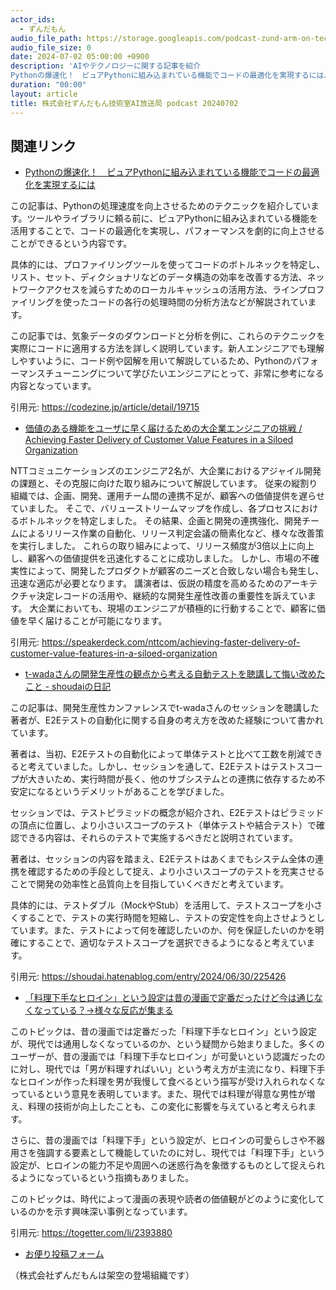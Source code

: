 ```yaml
---
actor_ids:
  - ずんだもん
audio_file_path: https://storage.googleapis.com/podcast-zund-arm-on-tech/audio/株式会社ずんだもん技術室AI放送局_podcast_20240702.mp3
audio_file_size: 0
date: 2024-07-02 05:00:00 +0900
description: 'AIやテクノロジーに関する記事を紹介  
Pythonの爆速化！　ピュアPythonに組み込まれている機能でコードの最適化を実現するには、価値のある機能をユーザに早く届けるための大企業エンジニアの挑戦 / Achieving Faster Delivery of Customer Value Features in a Siloed Organization、t-wadaさんの開発生産性の観点から考える自動テストを聴講して悔い改めたこと - shoudaiの日記、「料理下手なヒロイン」という設定は昔の漫画で定番だったけど今は通じなくなっている？→様々な反応が集まる'
duration: "00:00"
layout: article
title: 株式会社ずんだもん技術室AI放送局 podcast 20240702
---
```


## 関連リンク


- [Pythonの爆速化！　ピュアPythonに組み込まれている機能でコードの最適化を実現するには](https://codezine.jp/article/detail/19715)  


この記事は、Pythonの処理速度を向上させるためのテクニックを紹介しています。ツールやライブラリに頼る前に、ピュアPythonに組み込まれている機能を活用することで、コードの最適化を実現し、パフォーマンスを劇的に向上させることができるという内容です。

具体的には、プロファイリングツールを使ってコードのボトルネックを特定し、リスト、セット、ディクショナリなどのデータ構造の効率を改善する方法、ネットワークアクセスを減らすためのローカルキャッシュの活用方法、ラインプロファイリングを使ったコードの各行の処理時間の分析方法などが解説されています。

この記事では、気象データのダウンロードと分析を例に、これらのテクニックを実際にコードに適用する方法を詳しく説明しています。新人エンジニアでも理解しやすいように、コード例や図解を用いて解説しているため、Pythonのパフォーマンスチューニングについて学びたいエンジニアにとって、非常に参考になる内容となっています。


引用元: https://codezine.jp/article/detail/19715


- [価値のある機能をユーザに早く届けるための大企業エンジニアの挑戦 / Achieving Faster Delivery of Customer Value Features in a Siloed Organization](https://speakerdeck.com/nttcom/achieving-faster-delivery-of-customer-value-features-in-a-siloed-organization)  


NTTコミュニケーションズのエンジニア2名が、大企業におけるアジャイル開発の課題と、その克服に向けた取り組みについて解説しています。
従来の縦割り組織では、企画、開発、運用チーム間の連携不足が、顧客への価値提供を遅らせていました。
そこで、バリューストリームマップを作成し、各プロセスにおけるボトルネックを特定しました。
その結果、企画と開発の連携強化、開発チームによるリリース作業の自動化、リリース判定会議の簡素化など、様々な改善策を実行しました。
これらの取り組みによって、リリース頻度が3倍以上に向上し、顧客への価値提供を迅速化することに成功しました。
しかし、市場の不確実性によって、開発したプロダクトが顧客のニーズと合致しない場合も発生し、迅速な適応が必要となります。
講演者は、仮説の精度を高めるためのアーキテクチャ決定レコードの活用や、継続的な開発生産性改善の重要性を訴えています。
大企業においても、現場のエンジニアが積極的に行動することで、顧客に価値を早く届けることが可能になります。

引用元: https://speakerdeck.com/nttcom/achieving-faster-delivery-of-customer-value-features-in-a-siloed-organization


- [t-wadaさんの開発生産性の観点から考える自動テストを聴講して悔い改めたこと - shoudaiの日記](https://shoudai.hatenablog.com/entry/2024/06/30/225426)  


この記事は、開発生産性カンファレンスでt-wadaさんのセッションを聴講した著者が、E2Eテストの自動化に関する自身の考え方を改めた経験について書かれています。

著者は、当初、E2Eテストの自動化によって単体テストと比べて工数を削減できると考えていました。しかし、セッションを通して、E2Eテストはテストスコープが大きいため、実行時間が長く、他のサブシステムとの連携に依存するため不安定になるというデメリットがあることを学びました。

セッションでは、テストピラミッドの概念が紹介され、E2Eテストはピラミッドの頂点に位置し、より小さいスコープのテスト（単体テストや結合テスト）で確認できる内容は、それらのテストで実施するべきだと説明されています。

著者は、セッションの内容を踏まえ、E2Eテストはあくまでもシステム全体の連携を確認するための手段として捉え、より小さいスコープのテストを充実させることで開発の効率性と品質向上を目指していくべきだと考えています。

具体的には、テストダブル（MockやStub）を活用して、テストスコープを小さくすることで、テストの実行時間を短縮し、テストの安定性を向上させようとしています。また、テストによって何を確認したいのか、何を保証したいのかを明確にすることで、適切なテストスコープを選択できるようになると考えています。


引用元: https://shoudai.hatenablog.com/entry/2024/06/30/225426


- [「料理下手なヒロイン」という設定は昔の漫画で定番だったけど今は通じなくなっている？→様々な反応が集まる](https://togetter.com/li/2393880)  


このトピックは、昔の漫画では定番だった「料理下手なヒロイン」という設定が、現代では通用しなくなっているのか、という疑問から始まりました。多くのユーザーが、昔の漫画では「料理下手なヒロイン」が可愛いという認識だったのに対し、現代では「男が料理すればいい」という考え方が主流になり、料理下手なヒロインが作った料理を男が我慢して食べるという描写が受け入れられなくなっているという意見を表明しています。また、現代では料理が得意な男性が増え、料理の技術が向上したことも、この変化に影響を与えていると考えられます。

さらに、昔の漫画では「料理下手」という設定が、ヒロインの可愛らしさや不器用さを強調する要素として機能していたのに対し、現代では「料理下手」という設定が、ヒロインの能力不足や周囲への迷惑行為を象徴するものとして捉えられるようになっているという指摘もありました。

このトピックは、時代によって漫画の表現や読者の価値観がどのように変化しているのかを示す興味深い事例となっています。


引用元: https://togetter.com/li/2393880



- [お便り投稿フォーム](https://forms.gle/ffg4JTfqdiqK62qf9)

（株式会社ずんだもんは架空の登場組織です）
